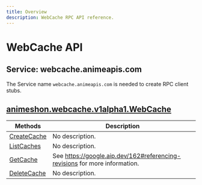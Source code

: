 ```yaml
---
title: Overview
description: WebCache RPC API reference.
---
```


# WebCache API

## Service: webcache.animeapis.com

The Service name `webcache.animeapis.com` is needed to create RPC client stubs.

<a name="animeshon.webcache.v1alpha1.WebCache"></a>

## [animeshon.webcache.v1alpha1.WebCache](/webcache/docs/reference/rpc/animeshon.webcache.v1alpha1#animeshon.webcache.v1alpha1.WebCache)

| Methods | Description |
| ----------- | ------------|
| [CreateCache](/webcache/docs/reference/rpc/animeshon.webcache.v1alpha1#animeshon.webcache.v1alpha1.WebCache.CreateCache) | No description. |
| [ListCaches](/webcache/docs/reference/rpc/animeshon.webcache.v1alpha1#animeshon.webcache.v1alpha1.WebCache.ListCaches) | No description. |
| [GetCache](/webcache/docs/reference/rpc/animeshon.webcache.v1alpha1#animeshon.webcache.v1alpha1.WebCache.GetCache) | See https://google.aip.dev/162#referencing-revisions for more information. |
| [DeleteCache](/webcache/docs/reference/rpc/animeshon.webcache.v1alpha1#animeshon.webcache.v1alpha1.WebCache.DeleteCache) | No description. |
